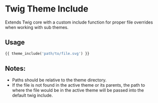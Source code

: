 # Twig Theme Include

Extends Twig core with a custom include function for proper file overrides when working with sub themes.

## Usage
```php
{{ theme_include('path/to/file.svg') }}
```

## Notes:
* Paths should be relative to the theme directory.
* If the file is not found in the active theme or its parents, the path to where the file would be in the active theme will be passed into the default twig include.
